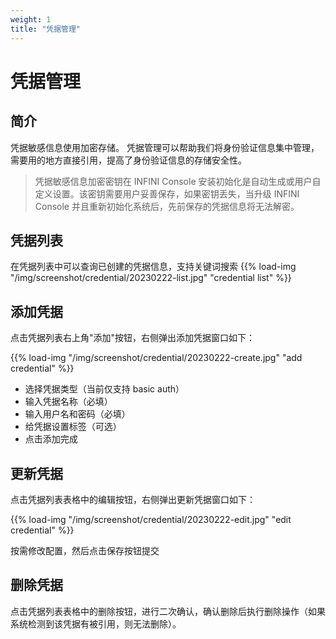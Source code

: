 ```yaml
---
weight: 1
title: "凭据管理"
---
```


# 凭据管理

## 简介

凭据敏感信息使用加密存储。 凭据管理可以帮助我们将身份验证信息集中管理，需要用的地方直接引用，提高了身份验证信息的存储安全性。

> 凭据敏感信息加密密钥在 INFINI Console 安装初始化是自动生成或用户自定义设置。该密钥需要用户妥善保存，如果密钥丢失，当升级 INFINI Console 并且重新初始化系统后，先前保存的凭据信息将无法解密。

## 凭据列表

在凭据列表中可以查询已创建的凭据信息，支持关键词搜索
{{% load-img "/img/screenshot/credential/20230222-list.jpg" "credential list" %}}

## 添加凭据

点击凭据列表右上角"添加"按钮，右侧弹出添加凭据窗口如下：

{{% load-img "/img/screenshot/credential/20230222-create.jpg" "add credential" %}}

- 选择凭据类型（当前仅支持 basic auth）
- 输入凭据名称（必填）
- 输入用户名和密码（必填）
- 给凭据设置标签（可选）
- 点击添加完成

## 更新凭据

点击凭据列表表格中的编辑按钮，右侧弹出更新凭据窗口如下：

{{% load-img "/img/screenshot/credential/20230222-edit.jpg" "edit credential" %}}

按需修改配置，然后点击保存按钮提交

## 删除凭据

点击凭据列表表格中的删除按钮，进行二次确认，确认删除后执行删除操作（如果系统检测到该凭据有被引用，则无法删除）。
